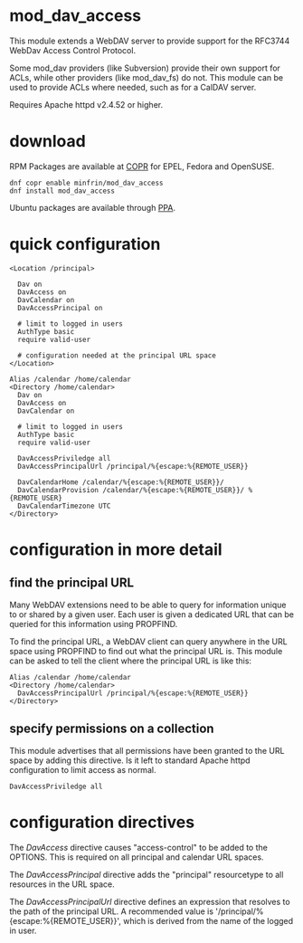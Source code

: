 # mod_dav_access
This module extends a WebDAV server to provide support for the
RFC3744 WebDav Access Control Protocol.

Some mod_dav providers (like Subversion) provide their own support
for ACLs, while other providers (like mod_dav_fs) do not. This module
can be used to provide ACLs where needed, such as for a CalDAV server.

Requires Apache httpd v2.4.52 or higher.

# download

RPM Packages are available at
[COPR](https://copr.fedorainfracloud.org/coprs/minfrin/mod_dav_access/) for EPEL, Fedora and OpenSUSE.

```
dnf copr enable minfrin/mod_dav_access
dnf install mod_dav_access
```

Ubuntu packages are available through
[PPA](https://launchpad.net/~minfrin/+archive/ubuntu/apache2/).

# quick configuration

    <Location /principal>

      Dav on
      DavAccess on
      DavCalendar on
      DavAccessPrincipal on

      # limit to logged in users
      AuthType basic
      require valid-user

      # configuration needed at the principal URL space
    </Location>

    Alias /calendar /home/calendar
    <Directory /home/calendar>
      Dav on
      DavAccess on
      DavCalendar on

      # limit to logged in users
      AuthType basic
      require valid-user

      DavAccessPriviledge all
      DavAccessPrincipalUrl /principal/%{escape:%{REMOTE_USER}}

      DavCalendarHome /calendar/%{escape:%{REMOTE_USER}}/
      DavCalendarProvision /calendar/%{escape:%{REMOTE_USER}}/ %{REMOTE_USER}
      DavCalendarTimezone UTC
    </Directory>

# configuration in more detail

## find the principal URL

Many WebDAV extensions need to be able to query for information unique
to or shared by a given user. Each user is given a dedicated URL that
can be queried for this information using PROPFIND.

To find the principal URL, a WebDAV client can query anywhere in the
URL space using PROPFIND to find out what the principal URL is. This
module can be asked to tell the client where the principal URL is like
this:

    Alias /calendar /home/calendar
    <Directory /home/calendar>
      DavAccessPrincipalUrl /principal/%{escape:%{REMOTE_USER}}
    </Directory>

## specify permissions on a collection

This module advertises that all permissions have been granted to the URL
space by adding this directive. Is it left to standard Apache httpd
configuration to limit access as normal.

    DavAccessPriviledge all

# configuration directives

The *DavAccess* directive causes "access-control" to be added to the
OPTIONS. This is required on all principal and calendar URL spaces.

The *DavAccessPrincipal* directive adds the "principal" resourcetype
to all resources in the URL space.

The *DavAccessPrincipalUrl* directive defines an expression that resolves
to the path of the principal URL. A recommended value is
'/principal/%{escape:%{REMOTE_USER}}', which is derived from the name of
the logged in user.

